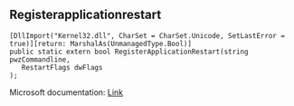 ## Registerapplicationrestart

```
[DllImport("Kernel32.dll", CharSet = CharSet.Unicode, SetLastError = true)][return: MarshalAs(UnmanagedType.Bool)]
public static extern bool RegisterApplicationRestart(string pwzCommandline,
   RestartFlags dwFlags
);
```

Microsoft documentation: [Link](https://docs.microsoft.com/en-us/windows/win32/api/winbase/nf-winbase-registerapplicationrestart)
